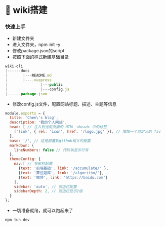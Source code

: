 # 👀 wiki搭建

### 快速上手
- 新建文件夹
- 进入文件夹，npm init -y
- 修改package.json的script
- 按照下面的样式新建基础目录

```js
wiki-cli
|------docs
|       |---README.md
|       |---.vuepress
|               |---public
|               |---config.js
|------package.json
```
- 修改config.js文件，配置网站标题、描述、主题等信息

```js
module.exports = {
  title: 'Chen\'s blog',
  description: '我的个人网站',
  head: [ // 注入到当前页面的 HTML <head> 中的标签
    ['link', { rel: 'icon', href: '/logo.jpg' }], // 增加一个自定义的 favicon(网页标签的图标)
  ],
  base: '/', // 这是部署到github相关的配置
  markdown: {
    lineNumbers: false // 代码块显示行号
  },
  themeConfig: {
    nav:[ // 导航栏配置
      {text: '前端基础', link: '/accumulate/' },
      {text: '算法题库', link: '/algorithm/'},
      {text: '微博', link: 'https://baidu.com'}      
    ],
    sidebar: 'auto', // 侧边栏配置
    sidebarDepth: 2, // 侧边栏显示2级
  }
};
```
- 一切准备就绪，就可以跑起来了

```js
npm tun dev
```